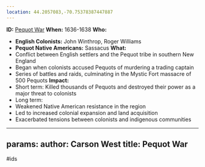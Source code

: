 ```yaml
---
location: 44.2057083,-70.75378387447887
---
```

**ID:** [Pequot War](./../pequot-war/)
**When:** 1636-1638
**Who:**
 * **English Colonists:** John Winthrop, Roger Williams
 * **Pequot Native Americans:** Sassacus
**What:**
 * Conflict between English settlers and the Pequot tribe in southern New England
 * Began when colonists accused Pequots of murdering a trading captain
 * Series of battles and raids, culminating in the Mystic Fort massacre of 500 Pequots
**Impact:**
 * Short term: Killed thousands of Pequots and destroyed their power as a major threat to colonists
 * Long term:
 * Weakened Native American resistance in the region
 * Led to increased colonial expansion and land acquisition
 * Exacerbated tensions between colonists and indigenous communities
---
params:
	author: Carson West
title: Pequot War
--- 
#ids
